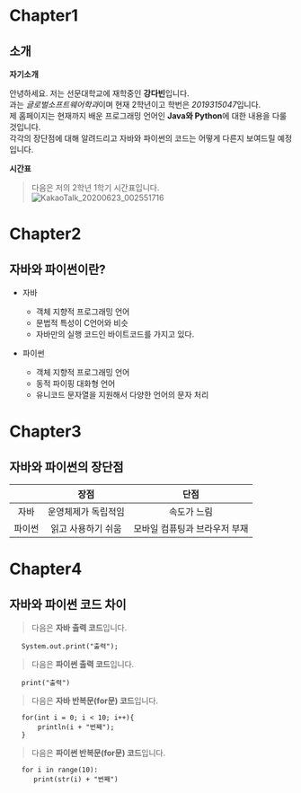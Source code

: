 Chapter1
=========
소개 
------------
 
**자기소개**

안녕하세요. 저는 선문대학교에 재학중인 **강다빈**입니다.   
과는 *글로벌소프트웨어학과*이며 현재 2학년이고 학번은 *2019315047*입니다.  
제 홈페이지는 현재까지 배운 프로그래밍 언어인 **Java와 Python**에 대한 내용을 다룰 것입니다.  
각각의 장단점에 대해 알려드리고 자바와 파이썬의 코드는 어떻게 다른지 보여드릴 예정입니다.  

**시간표**
>다음은 저의 2학년 1학기 시간표입니다.
![KakaoTalk_20200623_002551716](https://user-images.githubusercontent.com/63287630/85374566-f2ef7c80-b56f-11ea-9df2-197a4f5d0b9a.jpg)
 

Chapter2
=========
자바와 파이썬이란?  
------------
* 자바
  * 객체 지향적 프로그래밍 언어
  * 문법적 특성이 C언어와 비슷
  * 자바만의 실행 코드인 바이트코드를 가지고 있다.  
 
* 파이썬
  * 객체 지향적 프로그래밍 언어
  * 동적 파이핑 대화형 언어
  * 유니코드 문자열을 지원해서 다양한 언어의 문자 처리   

Chapter3
========
자바와 파이썬의 장단점  
-----------------
| | 장점 | 단점 |   
|:-----:|:-----:|:-----:|     
|자바|운영체제가 독립적임|속도가 느림|         
|파이썬|읽고 사용하기 쉬움|모바일 컴퓨팅과 브라우저 부재|        
  
Chapter4
========
자바와 파이썬 코드 차이  
-------  

> 다음은 **자바 출력 코드**입니다.  

       System.out.print("출력");  
     
> 다음은 **파이썬 출력 코드**입니다.  

       print("출력")

> 다음은 **자바 반복문(for문) 코드**입니다.

       for(int i = 0; i < 10; i++){
           println(i + "번째");
       }
     
> 다음은 **파이썬 반복문(for문) 코드**입니다.  

       for i in range(10):
          print(str(i) + "번째")
        

